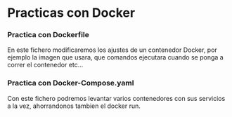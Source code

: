 # Practicas con Docker

### Practica con Dockerfile

En este fichero modificaremos los ajustes de un contenedor Docker, por ejemplo la imagen que usara, que comandos ejecutara
cuando se ponga a correr el contenedor etc...


### Practica con Docker-Compose.yaml

Con este fichero podremos levantar varios contenedores con sus servicios a la vez, ahorrandonos tambien el docker run.